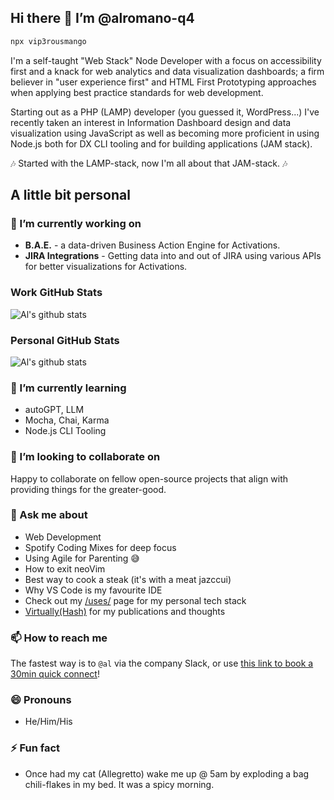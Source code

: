 ## Hi there 👋 I’m @alromano-q4

```bash
npx vip3rousmango
```

I'm a self-taught "Web Stack" Node Developer with a focus on accessibility first and a knack for web analytics and data visualization dashboards; a firm believer in "user experience first" and HTML First Prototyping approaches when applying best practice standards for web development.

Starting out as a PHP (LAMP) developer (you guessed it, WordPress...) I've recently taken an interest in Information Dashboard design and data visualization using JavaScript as well as becoming more proficient in using Node.js both for DX CLI tooling and for building applications (JAM stack).

:notes: Started with the LAMP-stack, now I'm all about that JAM-stack. :notes:

## A little bit personal

### 🔭 I’m currently working on

- **B.A.E.** - a data-driven Business Action Engine for Activations.
- **JIRA Integrations** - Getting data into and out of JIRA using various APIs for better visualizations for Activations.

### Work GitHub Stats

![Al's github stats](https://github-readme-stats.vercel.app/api?username=alromano-q4&hide=["issues"]&show_icons=true)

### Personal GitHub Stats

![Al's github stats](https://github-readme-stats.vercel.app/api?username=vip3rousmango&hide=["issues"]&show_icons=true)

### 🌱 I’m currently learning

- autoGPT, LLM
- Mocha, Chai, Karma
- Node.js CLI Tooling

### 👯 I’m looking to collaborate on

Happy to collaborate on fellow open-source projects that align with providing things for the greater-good.

### 💬 Ask me about

- Web Development
- Spotify Coding Mixes for deep focus
- Using Agile for Parenting 😅
- How to exit neoVim
- Best way to cook a steak (it's with a meat jazccui)
- Why VS Code is my favourite IDE
- Check out my [/uses/](https://virtuallycreative.ca/uses/) page for my personal tech stack
- [Virtually(Hash)](https://hash.virtuallycreative.ca) for my publications and thoughts

### 📫 How to reach me

The fastest way is to `@al` via the company Slack,
or use [this link to book a 30min quick connect](https://www.getclockwise.com/c/al-romano-q4inc-com/quick-meeting)!

### 😄 Pronouns

- He/Him/His

### ⚡ Fun fact

- Once had my cat (Allegretto) wake me up @ 5am by exploding a bag chili-flakes in my bed. It was a spicy morning.

<!---
alromano-q4/alromano-q4 is a ✨ special ✨ repository because its `README.md` (this file) appears on your GitHub profile.
You can click the Preview link to take a look at your changes.
--->
